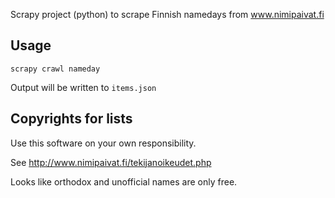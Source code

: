 
Scrapy project (python) to scrape Finnish namedays from www.nimipaivat.fi

## Usage

`scrapy crawl nameday`

Output will be written to `items.json`

## Copyrights for lists

Use this software on your own responsibility.

See http://www.nimipaivat.fi/tekijanoikeudet.php

Looks like orthodox and unofficial names are only free.

